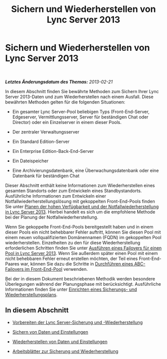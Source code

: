 ﻿---
title: Sichern und Wiederherstellen von Lync Server 2013
TOCTitle: Sichern und Wiederherstellen von Lync Server 2013
ms:assetid: 07dc1f5e-af66-4e18-bf39-881dceff8bc3
ms:mtpsurl: https://technet.microsoft.com/de-de/library/Hh202160(v=OCS.15)
ms:contentKeyID: 52056280
ms.date: 05/19/2016
mtps_version: v=OCS.15
ms.translationtype: HT
---

# Sichern und Wiederherstellen von Lync Server 2013

 

_**Letztes Änderungsdatum des Themas:** 2013-02-21_

In diesem Abschnitt finden Sie bewährte Methoden zum Sichern Ihrer Lync Server 2013-Daten und zum Wiederherstellen nach einem Ausfall. Diese bewährten Methoden gelten für die folgenden Situationen:

  - Ein gesamter Lync Server-Pool beliebigen Typs (Front-End-Server, Edgeserver, Vermittlungsserver, Server für beständigen Chat oder Director) oder ein Einzelserver in einem dieser Pools.

  - Der zentraler Verwaltungsserver

  - Ein Standard Edition-Server

  - Ein Enterprise Edition-Back-End-Server

  - Ein Dateispeicher

  - Eine Archivierungsdatenbank, eine Überwachungsdatenbank oder eine Datenbank für beständigen Chat

Dieser Abschnitt enthält keine Informationen zum Wiederherstellen eines gesamten Standorts oder zum Entwickeln eines Standbystandorts. Ausführliche Informationen zum Entwickeln einer Notfallwiederherstellungslösung mit gekoppelten Front-End-Pools finden Sie unter [Planen der hohen Verfügbarkeit und der Notfallwiederherstellung in Lync Server 2013](lync-server-2013-planning-for-high-availability-and-disaster-recovery.md). Hierbei handelt es sich um die empfohlene Methode bei der Planung der Notfallwiederherstellung.

Wenn Sie gekoppelte Front-End-Pools bereitgestellt haben und in einem dieser Pools ein nicht behebbarer Fehler auftritt, können Sie diesen Pool mit einem neuen vollqualifizierten Domänennamen (FQDN) im gekoppelten Pool wiederherstellen. Einzelheiten zu den für diese Wiederherstellung erforderlichen Schritten finden Sie unter [Ausführen eines Failovers für einen Pool in Lync Server 2013](lync-server-2013-failing-over-a-pool.md). Wenn Sie außerdem später einen Pool mit einem nicht behebbaren Fehler erneut erstellen möchten, der Teil eines Front-End-Paares war, können Sie dazu die Schritte in [Durchführen eines ABC-Failovers im Front-End-Pool](lync-server-2013-performing-an-abc-front-end-pool-failover.md) verwenden.

Bei der in diesem Dokument beschriebenen Methodik werden besondere Überlegungen während der Planungsphase mit berücksichtigt. Ausführliche Informationen finden Sie unter [Einrichten eines Sicherungs- und Wiederherstellungsplans](lync-server-2013-establishing-a-backup-and-restoration-plan.md).

## In diesem Abschnitt

  - [Vorbereiten der Lync Server-Sicherung und -Wiederherstellung](lync-server-2013-preparing-for-lync-server-backup-and-restoration.md)

  - [Sichern von Daten und Einstellungen](lync-server-2013-backing-up-data-and-settings.md)

  - [Wiederherstellen von Daten und Einstellungen](lync-server-2013-restoring-data-and-settings.md)

  - [Arbeitsblätter zur Sicherung und Wiederherstellung](lync-server-2013-backup-and-restoration-worksheets.md)

